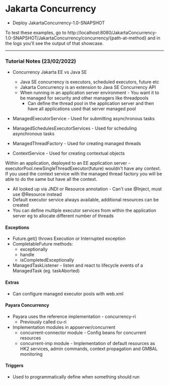 # Jakarta Concurrency
- Deploy JakartaConcurrency-1.0-SNAPSHOT

To test these examples, go to http://localhost:8080/JakartaConcurrency-1.0-SNAPSHOT/JakartaConcurrency/concurrency/{path-at-method} and in the logs you'll see the output of that showcase.

---
### Tutorial Notes (23/02/2022)

- Concurrency Jakarta EE vs Java SE
  - Java SE concurrency is executors, scheduled executors, future etc
  - Jakarta Concurrency is an extension to Java SE Concurrency API
  - When running in an application server environment - You want it to be managed for security and other managers like threadpools
    - Can define the thread pool in the application server and then have all applications used that server managed pool


- ManagedExecutorService - Used for submitting asynchronous tasks
- ManagedSchedulesExecutorServices - Used for scheduling asynchronous tasks
- ManagedThreadFactory - Used for creating managed threads
- ContextService - Used for creating contextual objects

Within an application, deployed to an EE application server - executorPool.newSingleThreadExecutor(future) wouldn't have any context. If you used the context service with the managed thread factory you will be able to do the same but have all the context.

- All looked up via JNDI or Resource annotation - Can't use @Inject, must use @Resource instead
- Default executor service always available, additional resources can be created
- You can define multiple executor services from within the application server eg to allocate different number of threads


#### Exceptions
- Future.get() throws Execution or Interrupted exception
- CompletableFuture methods:
  - exceptionally
  - handle
  - isCompletedExceptionally
- ManagedTaskListener - listen and react to lifecycle events of a ManagedTask (eg. taskAborted)

#### Extras
- Can configure managed executor pools with web.xml

#### Payara Concurrency
- Payara uses the reference implementation - concurrency-ri
  - Previously called cu-ri
- Implementation modules in appserver/concurrent
  - concurrent-connector module - Config beans for concurrent resources
  - concurrent-imp module - Implementation of default resources as HK2 services, admin commands, context propagation and GMBAL monitoring

#### Triggers
- Used to programmatically define when something should run
